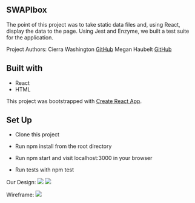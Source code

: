 
## SWAPIbox
The point of this project was to take static data files and, using React, display the data to the page. Using Jest and Enzyme, we built a test suite for the application.

Project Authors:
Cierra Washington [GitHub](https://github.com/cierrajw/)
Megan Haubelt [GitHub](https://github.com/Haub/)

## Built with

- React
- HTML

This project was bootstrapped with [Create React App](https://github.com/facebook/create-react-app).

## Set Up
- Clone this project

- Run npm install from the root directory

- Run npm start and visit localhost:3000 in your browser

- Run tests with npm test

Our Design: 
<img src = "../assets/Images/screenshot.png" />
<img src = "../assets/Images/screenshot1.png" />

Wireframe:
<img src = "../assets/Images/wireframe.png" />
